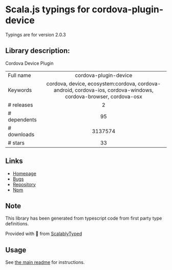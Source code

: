 
# Scala.js typings for cordova-plugin-device

Typings are for version 2.0.3

## Library description:
Cordova Device Plugin

|                    |                 |
| ------------------ | :-------------: |
| Full name          | cordova-plugin-device |
| Keywords           | cordova, device, ecosystem:cordova, cordova-android, cordova-ios, cordova-windows, cordova-browser, cordova-osx |
| # releases         | 2 |
| # dependents       | 95 |
| # downloads        | 3137574 |
| # stars            | 33 |

## Links
- [Homepage](https://github.com/apache/cordova-plugin-device#readme)
- [Bugs](https://issues.apache.org/jira/browse/CB)
- [Repository](https://github.com/apache/cordova-plugin-device)
- [Npm](https://www.npmjs.com/package/cordova-plugin-device)
    


## Note
This library has been generated from typescript code from first party type definitions.

Provided with :purple_heart: from [ScalablyTyped](https://github.com/oyvindberg/ScalablyTyped)

## Usage
See [the main readme](../../readme.md) for instructions.


